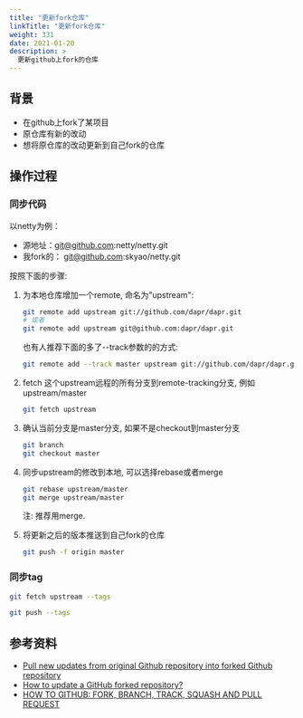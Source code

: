 ```yaml
---
title: "更新fork仓库"
linkTitle: "更新fork仓库"
weight: 331
date: 2021-01-20
description: >
  更新github上fork的仓库
---
```


## 背景

- 在github上fork了某项目
- 原仓库有新的改动
- 想将原仓库的改动更新到自己fork的仓库

## 操作过程

### 同步代码

以netty为例：

- 源地址：git@github.com:netty/netty.git
- 我fork的： git@github.com:skyao/netty.git

按照下面的步骤:

1. 为本地仓库增加一个remote, 命名为"upstream":

	```bash
	git remote add upstream git://github.com/dapr/dapr.git
	# 或者
	git remote add upstream git@github.com:dapr/dapr.git
	```

	也有人推荐下面的多了--track参数的的方式:

	```bash
	git remote add --track master upstream git://github.com/dapr/dapr.git
   ```

2. fetch 这个upstream远程的所有分支到remote-tracking分支, 例如upstream/master

	```bash
	git fetch upstream
   ```

3. 确认当前分支是master分支, 如果不是checkout到master分支

	```bash
	git branch
	git checkout master
   ```

4. 同步upstream的修改到本地, 可以选择rebase或者merge

	```bash
	git rebase upstream/master
	git merge upstream/master
   ```

	注: 推荐用merge.

5. 将更新之后的版本推送到自己fork的仓库

	```bash
	git push -f origin master
   ```

### 同步tag

```bash
git fetch upstream --tags

git push --tags
```

## 参考资料

- [Pull new updates from original Github repository into forked Github repository](http://stackoverflow.com/questions/3903817/pull-new-updates-from-original-github-repository-into-forked-github-repository)
- [How to update a GitHub forked repository?](http://stackoverflow.com/questions/7244321/how-to-update-a-github-forked-repository)
- [HOW TO GITHUB: FORK, BRANCH, TRACK, SQUASH AND PULL REQUEST](https://gun.io/blog/how-to-github-fork-branch-and-pull-request/)
